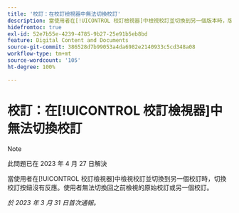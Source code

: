 ```yaml
---
title: '校訂：在校訂檢視器中無法切換校訂'
description: 當使用者在[!UICONTROL 校訂檢視器]中檢視校訂並切換到另一個版本時，版本下拉選單變成停用，使用者無法切換回之前檢視的原始版本或另一個校訂版本
hidefromtoc: true
exl-id: 52e7b55e-4239-4785-9b27-25e91b5eb8bd
feature: Digital Content and Documents
source-git-commit: 386528d7b99053a4da6982e2140933c5cd348a08
workflow-type: tm+mt
source-wordcount: '105'
ht-degree: 100%

---
```


# 校訂：在[!UICONTROL 校訂檢視器]中無法切換校訂

>[!NOTE]
>
>此問題已在 2023 年 4 月 27 日解決

當使用者在[!UICONTROL 校訂檢視器]中檢視校訂並切換到另一個校訂時，切換校訂按鈕沒有反應。使用者無法切換回之前檢視的原始校訂或另一個校訂。

_於 2023 年 3 月 31 日首次通報。_
